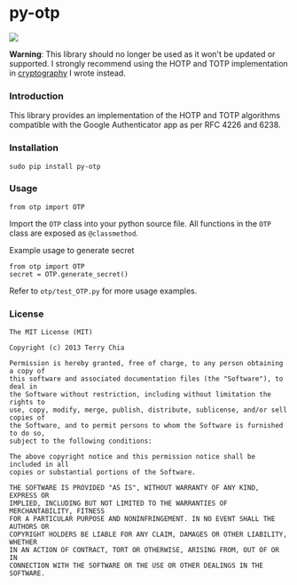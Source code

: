 py-otp
==========

![](https://travis-ci.org/Ayrx/py-otp.png?branch=develop)

**Warning**: This library should no longer be used as it won't be updated or supported.
I strongly recommend using the HOTP and TOTP implementation in 
[cryptography](https://github.com/pyca/cryptography) I wrote instead. 

### Introduction

This library provides an implementation of the HOTP and TOTP algorithms compatible
with the Google Authenticator app as per RFC 4226 and 6238.

### Installation

```
sudo pip install py-otp
```

### Usage

```
from otp import OTP
```
Import the `OTP` class into your python source file. All functions in the `OTP`
class are exposed as `@classmethod`. 

Example usage to generate secret

```
from otp import OTP
secret = OTP.generate_secret()
```

Refer to `otp/test_OTP.py` for more usage examples.

### License

```
The MIT License (MIT)

Copyright (c) 2013 Terry Chia

Permission is hereby granted, free of charge, to any person obtaining a copy of
this software and associated documentation files (the "Software"), to deal in
the Software without restriction, including without limitation the rights to
use, copy, modify, merge, publish, distribute, sublicense, and/or sell copies of
the Software, and to permit persons to whom the Software is furnished to do so,
subject to the following conditions:

The above copyright notice and this permission notice shall be included in all
copies or substantial portions of the Software.

THE SOFTWARE IS PROVIDED "AS IS", WITHOUT WARRANTY OF ANY KIND, EXPRESS OR
IMPLIED, INCLUDING BUT NOT LIMITED TO THE WARRANTIES OF MERCHANTABILITY, FITNESS
FOR A PARTICULAR PURPOSE AND NONINFRINGEMENT. IN NO EVENT SHALL THE AUTHORS OR
COPYRIGHT HOLDERS BE LIABLE FOR ANY CLAIM, DAMAGES OR OTHER LIABILITY, WHETHER
IN AN ACTION OF CONTRACT, TORT OR OTHERWISE, ARISING FROM, OUT OF OR IN
CONNECTION WITH THE SOFTWARE OR THE USE OR OTHER DEALINGS IN THE SOFTWARE.
```
